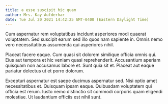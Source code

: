 ```yaml
---
title: a esse suscipit hic quam
author: Mrs. Kay Aufderhar
date: Tue Jul 20 2021 14:42:25 GMT-0400 (Eastern Daylight Time)
---
```

Cum aspernatur rem voluptatibus incidunt asperiores modi quaerat voluptatem. Sed suscipit earum sed illo quos nam sapiente in. Omnis nemo vero necessitatibus assumenda qui asperiores nihil.

 Placeat facere eaque. Cum quasi sit dolorem similique officia omnis qui. Eius aut tempora et hic veniam quasi reprehenderit. Accusantium aperiam quisquam non accusamus labore et. Sunt quia sit et. Placeat aut eaque pariatur delectus ut et porro dolorum.

 Excepturi aspernatur est saepe ducimus aspernatur sed. Nisi optio amet necessitatibus et. Quisquam ipsam eaque. Quibusdam voluptatem qui officia est rerum. Iusto nemo distinctio sit commodi corporis quam eligendi molestiae. Ut laudantium officiis est nihil sunt.